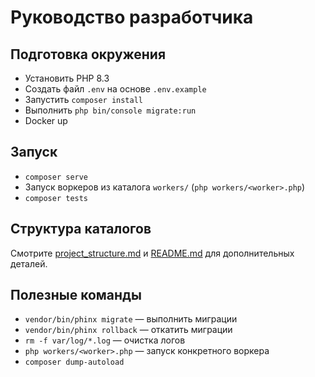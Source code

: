 # Руководство разработчика

## Подготовка окружения
- Установить PHP 8.3
- Создать файл `.env` на основе `.env.example`
- Запустить `composer install`
- Выполнить `php bin/console migrate:run`
- Docker up

## Запуск
- `composer serve`
- Запуск воркеров из каталога `workers/` (`php workers/<worker>.php`)
- `composer tests`

## Структура каталогов
Смотрите [project_structure.md](project_structure.md) и [README.md](../README.md) для дополнительных деталей.

## Полезные команды
- `vendor/bin/phinx migrate` — выполнить миграции
- `vendor/bin/phinx rollback` — откатить миграции
- `rm -f var/log/*.log` — очистка логов
- `php workers/<worker>.php` — запуск конкретного воркера
- `composer dump-autoload`
